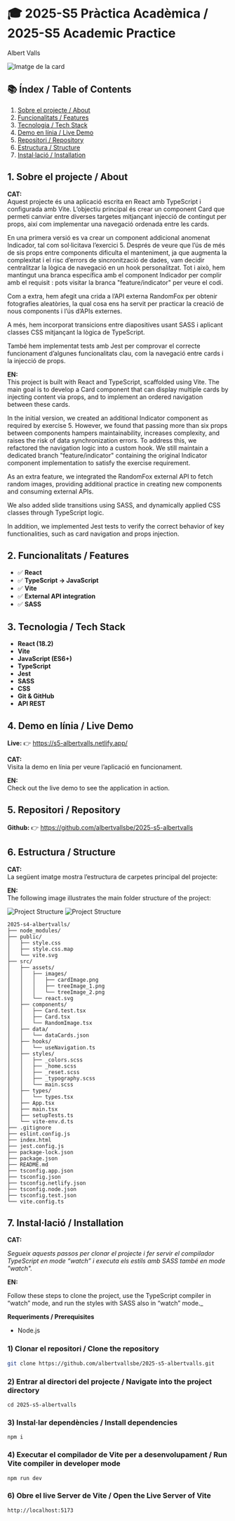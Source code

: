 # 🎓 2025-S5 Pràctica Acadèmica / 2025-S5 Academic Practice

Albert Valls

![Imatge de la card](./src/assets/images/cardImage.png)

## 📚 Índex / Table of Contents

1. [Sobre el projecte / About](#1-sobre-el-projecte--about)
2. [Funcionalitats / Features](#2-funcionalitats--features)
3. [Tecnologia / Tech Stack](#3-tecnologia--tech-stack)
4. [Demo en línia / Live Demo](#4-demo-en-línia--live-demo)
5. [Repositori / Repository](#5-repositori--repository)
6. [Estructura / Structure](#6-estructura--structure)
7. [Instal·lació / Installation](#7-instal·lació--installation)

## 1. Sobre el projecte / About

**CAT:**  
Aquest projecte és una aplicació escrita en React amb TypeScript i configurada amb Vite. L’objectiu principal és crear un component Card que permeti canviar entre diverses targetes mitjançant injecció de contingut per props, així com implementar una navegació ordenada entre les cards.

En una primera versió es va crear un component addicional anomenat Indicador, tal com sol·licitava l’exercici 5. Després de veure que l’ús de més de sis props entre components dificulta el manteniment, ja que augmenta la complexitat i el risc d’errors de sincronització de dades, vam decidir centralitzar la lògica de navegació en un hook personalitzat. Tot i això, hem mantingut una branca específica amb el component Indicador per complir amb el requisit : pots visitar la branca "feature/indicator" per veure el codi.

Com a extra, hem afegit una crida a l’API externa RandomFox per obtenir fotografies aleatòries, la qual cosa ens ha servit per practicar la creació de nous components i l’ús d’APIs externes.

A més, hem incorporat transicions entre diapositives usant SASS i aplicant classes CSS mitjançant la lògica de TypeScript.

També hem implementat tests amb Jest per comprovar el correcte funcionament d’algunes funcionalitats clau, com la navegació entre cards i la injecció de props.

**EN:**  
This project is built with React and TypeScript, scaffolded using Vite. The main goal is to develop a Card component that can display multiple cards by injecting content via props, and to implement an ordered navigation between these cards.

In the initial version, we created an additional Indicator component as required by exercise 5. However, we found that passing more than six props between components hampers maintainability, increases complexity, and raises the risk of data synchronization errors. To address this, we refactored the navigation logic into a custom hook. We still maintain a dedicated branch "feature/indicator" containing the original Indicator component implementation to satisfy the exercise requirement.

As an extra feature, we integrated the RandomFox external API to fetch random images, providing additional practice in creating new components and consuming external APIs.

We also added slide transitions using SASS, and dynamically applied CSS classes through TypeScript logic.

In addition, we implemented Jest tests to verify the correct behavior of key functionalities, such as card navigation and props injection.

## 2. Funcionalitats / Features

- ✅ **React**
- ✅ **TypeScript → JavaScript**
- ✅ **Vite**
- ✅ **External API integration**
- ✅ **SASS**

## 3. Tecnologia / Tech Stack

- **React (18.2)**
- **Vite**
- **JavaScript (ES6+)**
- **TypeScript**
- **Jest**
- **SASS**
- **CSS**
- **Git & GitHub**
- **API REST**

## 4. Demo en línia / Live Demo

**Live:** 👉 https://s5-albertvalls.netlify.app/

**CAT:**  
Visita la demo en línia per veure l’aplicació en funcionament.

**EN:**  
Check out the live demo to see the application in action.

## 5. Repositori / Repository

**Github:** 👉 https://github.com/albertvallsbe/2025-s5-albertvalls

## 6. Estructura / Structure

**CAT:**  
La següent imatge mostra l’estructura de carpetes principal del projecte:

**EN:**  
The following image illustrates the main folder structure of the project:

![Project Structure](./src/assets/images/treeImage-1.png)
![Project Structure](./src/assets/images/treeImage-2.png)

```
2025-s4-albertvalls/
├── node_modules/
├── public/
│   ├── style.css
│   ├── style.css.map
│   └── vite.svg
├── src/
│   ├── assets/
│   │   ├── images/
│   │   │   ├── cardImage.png
│   │   │   ├── treeImage_1.png
│   │   │   └── treeImage_2.png
│   │   └── react.svg
│   ├── components/
│   │   ├── Card.test.tsx
│   │   ├── Card.tsx
│   │   └── RandomImage.tsx
│   ├── data/
│   │   └── dataCards.json
│   ├── hooks/
│   │   └── useNavigation.ts
│   ├── styles/
│   │   ├── _colors.scss
│   │   ├── _home.scss
│   │   ├── _reset.scss
│   │   ├── _typography.scss
│   │   └── main.scss
│   ├── types/
│   │   └── types.tsx
│   ├── App.tsx
│   ├── main.tsx
│   ├── setupTests.ts
│   └── vite-env.d.ts
├── .gitignore
├── eslint.config.js
├── index.html
├── jest.config.js
├── package-lock.json
├── package.json
├── README.md
├── tsconfig.app.json
├── tsconfig.json
├── tsconfig.netlify.json
├── tsconfig.node.json
├── tsconfig.test.json
└── vite.config.ts
```

## 7. Instal·lació / Installation

**CAT:**

_Segueix aquests passos per clonar el projecte i fer servir el compilador TypeScript en mode “watch” i executa els estils amb SASS també en mode "watch"._

**EN:**

Follow these steps to clone the project, use the TypeScript compiler in “watch” mode, and run the styles with SASS also in “watch” mode.\_

**Requeriments / Prerequisites**

- Node.js

### 1) Clonar el repositori / Clone the repository

```bash
git clone https://github.com/albertvallsbe/2025-s5-albertvalls.git
```

### 2) Entrar al directori del projecte / Navigate into the project directory

```
cd 2025-s5-albertvalls
```

### 3) Instal·lar dependències / Install dependencies

```
npm i
```

### 4) Executar el compilador de Vite per a desenvolupament / Run Vite compiler in developer mode

```
npm run dev
```

### 6) Obre el live Server de Vite / Open the Live Server of Vite

```
http://localhost:5173
```
